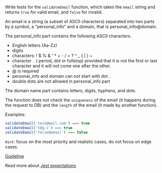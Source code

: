 Write tests for the `validateEmail` function, which takes the `email` string and returns `true` for valid email, and `false` for invalid.  

An email is a string (a subset of ASCII characters) separated into two parts by `@` symbol, a "personal_info" and a domain, that is personal_info@domain.  

The personal_info part contains the following ASCII characters.  

- English letters (Aa-Zz)
- digits
- characters: ! $ % & ' * + - / = ? ^ _ { | } ~
- character `.` ( period, dot or fullstop) provided that it is not the first or last character and it will not come one after the other.
- @ is required
- personal_info and domain can not start with dot `.`
- double dots are not allowed in personal_info part

The domain name part contains letters, digits, hyphens, and dots.

The function does not check the `uniqueness` of the email (it happens during the request to DB) and the `length` of the email (it made by another function).  

Examples:
```js
validateEmail('test@mail.com') === true
validateEmail('t@q.c') === true
validateEmail('false@email') === false
```

`Hint`: focus on the most priority and realistic cases, do not focus on edge cases.  

[Guideline](https://github.com/mate-academy/js_task-guideline/blob/master/README.md)  

Read more about [Jest expectations](https://jestjs.io/uk/docs/expect)
